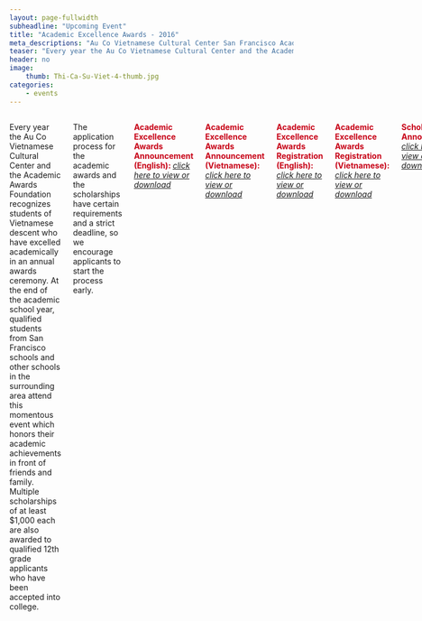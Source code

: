 ```yaml
---
layout: page-fullwidth
subheadline: "Upcoming Event"
title: "Academic Excellence Awards - 2016"
meta_descriptions: "Au Co Vietnamese Cultural Center San Francisco Academic Excellence Awards"
teaser: "Every year the Au Co Vietnamese Cultural Center and the Academic Awards Foundation recognizes students of Vietnamese descent who have excelled academically in an annual awards ceremony."
header: no
image:
    thumb: Thi-Ca-Su-Viet-4-thumb.jpg
categories:
    - events
---
```

<!--more-->
<div class="small-12 columns" style="padding: 0px; border-bottom: none;" markdown="1">

Every year the Au Co Vietnamese Cultural Center and the Academic Awards Foundation recognizes students of Vietnamese descent who have excelled   academically in an annual awards ceremony. At the end of the academic school year, qualified students from San Francisco schools and other schools in the surrounding area attend this momentous event which honors their academic achievements in front of friends and family. Multiple scholarships of at least $1,000 each are also awarded to qualified 12th grade applicants who have been accepted into college.

The application process for the academic awards and the scholarships have certain requirements and a strict deadline, so we encourage applicants to start the process early.

<span style="color: #C70216; font-weight: bold;">Academic Excellence Awards Announcement (English): </span> <a href="http://aucocenter.org/files/2016/awards/2016 LPT Announcement English.pdf" target="_blank"><em>click <u>here</u> to view or download</em></a><br />

<span style="color: #C70216; font-weight: bold;">Academic Excellence Awards Announcement (Vietnamese): </span> <a href="http://aucocenter.org/files/2016/awards/2016 LPT Announcement Vietnamese.pdf" target="_blank"><em>click <u>here</u> to view or download</em></a><br />

<span style="color: #C70216; font-weight: bold;">Academic Excellence Awards Registration (English): </span> <a href="http://aucocenter.org/files/2016/awards/2016 LPT Registration English.pdf" target="_blank"><em>click <u>here</u> to view or download</em></a><br />

<span style="color: #C70216; font-weight: bold;">Academic Excellence Awards Registration (Vietnamese): </span> <a href="http://aucocenter.org/files/2016/awards/2016 LPT Registration Vietnamese.pdf" target="_blank"><em>click <u>here</u> to view or download</em></a><br />

<span style="color: #C70216; font-weight: bold;">Scholarship Announcement: </span> <a href="http://aucocenter.org/files/2016/awards/2016 Scholarship Announcement.pdf" target="_blank"><em>click <u>here</u> to view or download</em></a><br />

<span style="color: #C70216; font-weight: bold;">Scholarship Application: </span> <a href="http://aucocenter.org/files/2016/awards/2016 Scholarship Application.pdf" target="_blank"><em>click <u>here</u> to view or download</em></a><br /><br />

{% include next-previous-post-in-category %}

</div>

